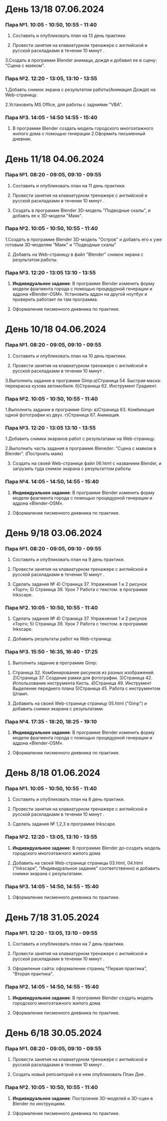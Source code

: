 # День 13/18 07.06.2024

### Пара №1. 10:05 - 10:50, 10:55 - 11:40
1. Составить и опубликовать план на 13 день практики.
   
2. Провести занятия на клавиатурном тренажере с английской и русской раскладками в течении 10 минут . 

3.Создать в программе Blender анимаци, дождя и добавил ее в сцену: "Сцена с маяком".

### Пара №2. 12:20 - 13:05, 13:10 - 13:55

1.Добавть снимок экрана с результатом работы(Анимация Дождя) на Web-страницу.

2.Установить MS Office, для работы с задниями "VBA".

### Пара №3. 14:05 - 14:50 14:55 - 15:40
1. В программе Blender создать модель городского многоэтажного жилого дома с помощью генерации
2.Оформить письменный дневник.


# День 11/18 04.06.2024

### Пара №1. 08:20 - 09:05, 09:10 - 09:55
1. Составить и опубликовать план на 11 день практики.
   
2. Провести занятия на клавиатурном тренажере с английской и русской раскладками в течении 10 минут . 

3. Создать в программе Blender 3D-модель "Подводные скалы", и добавть ее к 3D-модели "Маяк".

### Пара №2. 10:05 - 10:50, 10:55 - 11:40

1.Создать в программе Blender 3D-модель "Остров" и добавть его к уже готовым 3D-моделям "Маяк" и "Подводные скалы"

2. Добавть на Web-страницу в файл "Blender" снимок экрана с результатом работы.

### Пара №3. 12:20 - 13:05 13:10 - 13:55
1. **Индивидуальное задание**: В программе Blender изменить форму модели фрагмента города с
помощью процедурной генерации и аддона «Blender-OSM». Установить аддон на другой ноутбук и проверить работает ли там программа.

2. Оформаление писменного дневника по практике.





# День 10/18 04.06.2024

### Пара №1. 08:20 - 09:05, 09:10 - 09:55
1. Составить и опубликовать план на 10 день практики.
   
2. Провести занятия на клавиатурном тренажере с английской и русской раскладками в течении 10 минут . 

3.Выполнить задание в программе Gimp:а)Страница 54. Быстрая маска: перекраска кузова автомобиля.
б)Страница 62. Инструмент Градиент.

### Пара №2. 10:05 - 10:50, 10:55 - 11:40

1.Выполнить задание в программе Gimp:
в)Страница 63. Комбинация одной фотографии из двух.
г)Страница 67. Анимация.



### Пара №3. 12:20 - 13:05 13:10 - 13:55
1.Добавить снимки экаранов работ с результатами на Web-страницу.

2.Выполнить часть задания в программе Bleneder: "Сцена с маяком в Blender". (Построить маяк)

3. Создать на своей Web-странице файл 06.html с названием Blender, и загрузить туда снимок экарана с результаттом работы 


### Пара №4. 14:05 - 14:50, 14:55 - 15:40
1.  **Индивидуальное задание**: В программе Blender изменить форму модели фрагмента города с
помощью процедурной генерации и аддона «Blender-OSM».

2. Оформаление писменного дневника по практике.




# День 9/18 03.06.2024

### Пара №1. 08:20 - 09:05, 09:10 - 09:55
1. Составить и опубликовать план на 9 день практики.
   
2. Провести занятия на клавиатурном тренажере с английской и русской раскладками в течении 10 минут . 

3. Сделать задания № 4) Страница 37. Упражнения 1 и 2 рисунок «Торт»; 5) Страница 39. Урок 7 Работа с текстом. в программе Inkscape.

### Пара №2. 10:05 - 10:50, 10:55 - 11:40

1. Сделать задания № 4) Страница 37. Упражнения 1 и 2 рисунок «Торт»; 5) Страница 39. Урок 7 Работа с текстом. в программе Inkscape.

2. Добавить результаты работ на Web-страницу.



### Пара №3. 15:50 - 16:35, 16:40 - 17:25
1. Выполнить задание в программе Gimp:
 1) Страница 32. Комбинирование рисунков из разных изображений.
 2)Страница 37. Создание рамки для фотографии.
 3)Страница 42. Использование инструмента Кисть.
 4)Страница 49. Инструмент Выделение переднего плана
 5)Страница 45. Работа с инструментом Штамп.

3. Добавить на своей Web-странице страницу 05.html ("Gimp") и добавить снимки экарана с результатами.


### Пара №4. 17:35 - 18:20, 18:25 - 19:10
1.  **Индивидуальное задание**: В программе Blender изменить форму модели фрагмента города с
помощью процедурной генерации и аддона «Blender-OSM».

2. Оформаление писменного дневника по практике.



# День 8/18 01.06.2024

### Пара №1. 10:05 - 10:50, 10:55 - 11:40
1. Составить и опубликовать план на 8 день практики.
   
2. Провести занятия на клавиатурном тренажере с английской и русской раскладками в течении 10 минут . 

3. Сделать задания № 1,2,3 в программе Inkscape.

### Пара №2. 12:20 - 13:05, 13:10 - 13:55
1. **Индивидуальное задание**: В программе Blender до-создать модель городского многоэтажного
жилого дома

2. Добавить на своей Web-странице страницы 03.html, 04.html ("Inkscape", "Индивидуальное задание" соответственно) и добавить снимки экарана с результатами.

### Пара №3. 14:05 - 14:50, 14:55 - 15:40
1. Оформаление писменного дневника по практике.



# День 7/18 31.05.2024

### Пара №1. 12:20 - 13:05, 13:10 - 09:55
1. Составить и опубликовать план на 7 день практики.
   
2. Провести занятия на клавиатурном тренажере с английской и русской раскладками в течении 10 минут . 

4. Оформление сайта: оформаление страниц "Первая практика", "Вторая практика".

### Пара №2. 14:05 - 14:50, 14:55 - 15:40
1. **Индивидуальное задание**: В программе Blender создать модель городского многоэтажного
жилого дома

2. Оформаление писменного дневника по практике.










# День 6/18 30.05.2024

### Пара №1. 08:20 - 09:05, 09:10 - 09:55
1. Провести занятия на клавиатурном тренажере с английской и русской раскладками в течении 10 минут . 

2. Создать новый репозиторий и в нем опубликовать План Дня . 

### Пара №2. 10:05 - 10:50, 10:55 - 11:40
1. **Индивидуальное задание**: Построение 3D-моделей и 3D-сцен в Blender по инструкциям.

2. Оформаление писменного дневника по практике.


